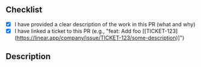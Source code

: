 ## Checklist
- [x] I have provided a clear description of the work in this PR (what and why)
- [x] I have linked a ticket to this PR (e.g., "feat: Add foo [[TICKET-123]
(https://linear.app/company/issue/TICKET-123/some-description)]")
## Description

